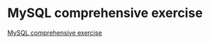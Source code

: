 # MySQL comprehensive exercise
[MySQL comprehensive exercise](https://aiwithcloud.com/2022/09/19/mysql_comprehensive_exercise/)